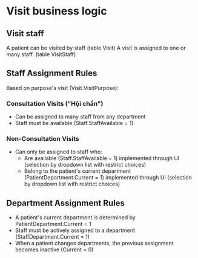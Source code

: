 # Visit business logic
## Visit staff
A patient can be visited by staff (table Visit)
A visit is assigned to one or many staff. (table VisitStaff)

## Staff Assignment Rules
Based on purpose's visit (Visit.VisitPurpose):

### Consultation Visits ("Hội chẩn")
- Can be assigned to many staff from any department
- Staff must be available (Staff.StaffAvailable = 1)

### Non-Consultation Visits
- Can only be assigned to staff who:
  - Are available (Staff.StaffAvailable = 1) implemented through UI (selection by dropdown list with restrict choices)
  - Belong to the patient's current department (PatientDepartment.Current = 1) implemented through UI (selection by dropdown list with restrict choices)

## Department Assignment Rules
- A patient's current department is determined by PatientDepartment.Current = 1
- Staff must be actively assigned to a department (StaffDepartment.Current = 1)
- When a patient changes departments, the previous assignment becomes inactive (Current = 0)


